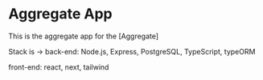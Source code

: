 # Aggregate App

This is the aggregate app for the [Aggregate]

Stack is ->
back-end: 
Node.js, Express, PostgreSQL, TypeScript, typeORM

front-end: 
react, next, tailwind